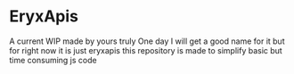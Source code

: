 # EryxApis
A current WIP made by yours truly One day I will get a good name for it but for right now it is just eryxapis this repository is made to simplify basic but time consuming js code
